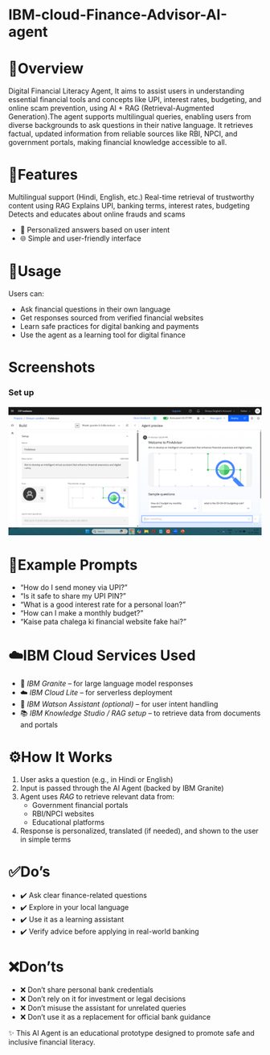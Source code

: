 # IBM-cloud-Finance-Advisor-AI-agent
# 📝Overview
Digital Financial Literacy Agent,
It aims to assist users in understanding essential financial tools and concepts like UPI, interest rates, budgeting, and online scam prevention, using AI + RAG (Retrieval-Augmented Generation).The agent supports multilingual queries, enabling users from diverse backgrounds to ask questions in their native language. It retrieves factual, updated information from reliable sources like RBI, NPCI, and government portals, making financial knowledge accessible to all.

# 🚀Features
  Multilingual support (Hindi, English, etc.)
  Real-time retrieval of trustworthy content using RAG
  Explains UPI, banking terms, interest rates, budgeting
  Detects and educates about online frauds and scams
- 🎯 Personalized answers based on user intent
- 🌐 Simple and user-friendly interface

 # 📌Usage

Users can:
- Ask financial questions in their own language  
- Get responses sourced from verified financial websites  
- Learn safe practices for digital banking and payments  
- Use the agent as a learning tool for digital finance

 # Screenshots
 ### Set up 
 ![Setup](Setup.png)

# 💬Example Prompts

- “How do I send money via UPI?”
- “Is it safe to share my UPI PIN?”
- “What is a good interest rate for a personal loan?”
- “How can I make a monthly budget?”
- “Kaise pata chalega ki financial website fake hai?”


# ☁️IBM Cloud Services Used

- 🧠 *IBM Granite* – for large language model responses  
- ☁️ *IBM Cloud Lite* – for serverless deployment  
- 🔗 *IBM Watson Assistant (optional)* – for user intent handling  
- 📚 *IBM Knowledge Studio / RAG setup* – to retrieve data from documents and portals


# ⚙️How It Works

1. User asks a question (e.g., in Hindi or English)  
2. Input is passed through the AI Agent (backed by IBM Granite)  
3. Agent uses *RAG* to retrieve relevant data from:
   - Government financial portals  
   - RBI/NPCI websites  
   - Educational platforms  
4. Response is personalized, translated (if needed), and shown to the user in simple terms


# ✅Do’s

- ✔️ Ask clear finance-related questions  
- ✔️ Explore in your local language  
- ✔️ Use it as a learning assistant  
- ✔️ Verify advice before applying in real-world banking


# ❌Don’ts

- ❌ Don’t share personal bank credentials  
- ❌ Don’t rely on it for investment or legal decisions  
- ❌ Don’t misuse the assistant for unrelated queries  
- ❌ Don’t use it as a replacement for official bank guidance




 ✨ This AI Agent is an educational prototype designed to promote safe and inclusive financial literacy.


